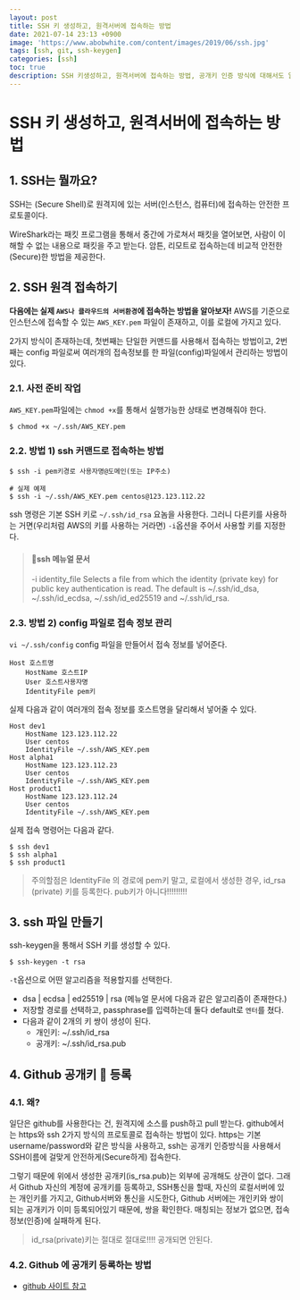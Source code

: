 ```yaml
---
layout: post
title: SSH 키 생성하고, 원격서버에 접속하는 방법
date: 2021-07-14 23:13 +0900
image: 'https://www.abobwhite.com/content/images/2019/06/ssh.jpg'
tags: [ssh, git, ssh-keygen]
categories: [ssh]
toc: true
description: SSH 키생성하고, 원격서버에 접속하는 방법, 공개키 인증 방식에 대해서도 알아본다.
---
```

# SSH 키 생성하고, 원격서버에 접속하는 방법

## 1. SSH는 뭘까요? 

SSH는 (Secure Shell)로 원격지에 있는 서버(인스턴스, 컴퓨터)에 접속하는 안전한 프로토콜이다. 

WireShark라는 패킷 프로그램을 통해서 중간에 가로쳐서 패킷을 열어보면, 사람이 이해할 수 없는 내용으로 패킷을 주고 받는다. 암튼, 리모트로 접속하는데 비교적 안전한(Secure)한 방법을 제공한다. 

## 2. SSH 원격 접속하기

**다음에는 실제 `AWS나 클라우드의 서버환경`에 접속하는 방법을 알아보자!**
AWS를 기준으로 인스턴스에 접속할 수 있는 `AWS_KEY.pem` 파일이 존재하고, 이를 로컬에 가지고 있다. 

2가지 방식이 존재하는데, 첫번째는 단일한 커맨드를 사용해서 접속하는 방법이고, 2번째는 config 파일로써 여러개의 접속정보를 한 파일(config)파일에서 관리하는 방법이 있다. 

### 2.1. 사전 준비 작업

`AWS_KEY.pem`파일에는 `chmod +x`를 통해서 실행가능한 상태로 변경해줘야 한다. 

```shell
$ chmod +x ~/.ssh/AWS_KEY.pem 
```



### 2.2. 방법 1) ssh 커맨드로 접속하는 방법

```shell
$ ssh -i pem키경로 사용자명@도메인(또는 IP주소)

# 실제 예제 
$ ssh -i ~/.ssh/AWS_KEY.pem centos@123.123.112.22
```

ssh 명령은 기본 SSH 키로 `~/.ssh/id_rsa` 요놈을 사용한다. 그러니 다른키를 사용하는 거면(우리처럼 AWS의 키를 사용하는 거라면) `-i`옵션을 주어서 사용할 키를 지정한다. 



> #### 📌ssh 메뉴얼 문서 
>
> -i identity_file
> Selects a file from which the identity (private key) for public key authentication is read.  The default is ~/.ssh/id_dsa, ~/.ssh/id_ecdsa, ~/.ssh/id_ed25519 and ~/.ssh/id_rsa.



### 2.3. 방법 2) config 파일로 접속 정보 관리

`vi ~/.ssh/config` config 파일을 만들어서 접속 정보를 넣어준다.

```shell
Host 호스트명
    HostName 호스트IP
    User 호스트사용자명
    IdentityFile pem키
```

실제 다음과 같이 여러개의 접속 정보를 호스트명을 달리해서 넣어줄 수 있다. 

```shell
Host dev1
	HostName 123.123.112.22
	User centos
	IdentityFile ~/.ssh/AWS_KEY.pem
Host alpha1
	HostName 123.123.112.23
	User centos
	IdentityFile ~/.ssh/AWS_KEY.pem
Host product1
	HostName 123.123.112.24
	User centos
	IdentityFile ~/.ssh/AWS_KEY.pem
```



실제 접속 명령어는 다음과 같다.

```shell
$ ssh dev1
$ ssh alpha1
$ ssh product1
```



> 주의할점은 IdentityFile 의 경로에 pem키 말고, 로컬에서 생성한 경우, id_rsa (private) 키를 등록한다. pub키가 아니다!!!!!!!!!



## 3. ssh 파일 만들기 

ssh-keygen을 통해서 SSH 키를 생성할 수 있다. 

```shell
$ ssh-keygen -t rsa
```

`-t`옵션으로 어떤 알고리즘을 적용할지를 선택한다. 

- dsa | ecdsa | ed25519 | rsa  (메뉴얼 문서에 다음과 같은 알고리즘이 존재한다.)
- 저장할 경로를 선택하고, passphrase를 입력하는데 둘다 default로 `엔터`를 쳤다.
- 다음과 같이 2개의 키 쌍이 생성이 된다. 
  - 개인키: ~/.ssh/id_rsa 
  - 공개키: ~/.ssh/id_rsa.pub





## 4. Github 공개키 🔑 등록

### 4.1. 왜? 

일단은 github를 사용한다는 건, 원격지에 소스를 push하고 pull 받는다. github에서는 https와 ssh 2가지 방식의 프로토콜로 접속하는 방법이 있다. https는 기본 username/password와 같은 방식을 사용하고, ssh는 공개키 인증방식을 사용해서 SSH이름에 걸맞게 안전하게(Secure하게) 접속한다. 

그렇기 때문에 위에서 생성한 공개키(is_rsa.pub)는 외부에 공개해도 상관이 없다. 그래서 Github 자신의 계정에 공개키를 등록하고, SSH통신을 할때, 자신의 로컬서버에 있는 개인키를 가지고, Github서버와 통신을 시도한다, Github 서버에는 개인키와 쌍이 되는 공개키가 이미 등록되어있기 때문에, 쌍을 확인한다. 매칭되는 정보가 없으면, 접속정보(인증)에 실패하게 된다. 

>  id_rsa(private)키는 절대로 절대로‼️‼️ 공개되면 안된다.



### 4.2. Github 에 공개키 등록하는 방법

- [github 사이트 참고](https://docs.github.com/en/github/authenticating-to-github/connecting-to-github-with-ssh/adding-a-new-ssh-key-to-your-github-account)